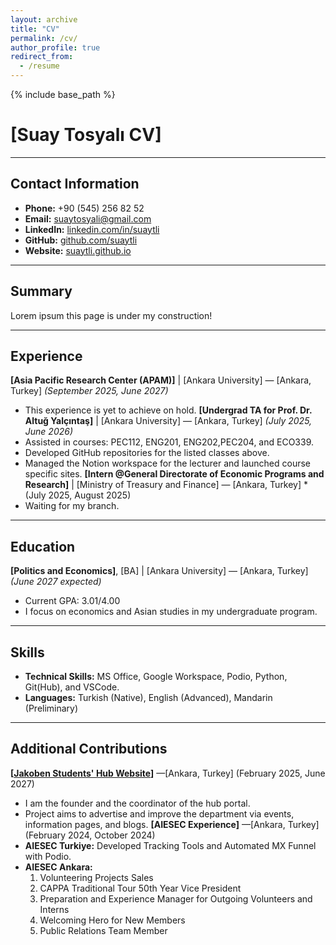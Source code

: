 ```yaml
---
layout: archive
title: "CV"
permalink: /cv/
author_profile: true
redirect_from:
  - /resume
---
```


{% include base_path %}

# [Suay Tosyalı CV]

---
## Contact Information
* **Phone:** +90 (545) 256 82 52
* **Email:** [suaytosyali@gmail.com](mailto:suaytosyali@gmail.com)
* **LinkedIn:** [linkedin.com/in/suaytli](https://www.linkedin.com/in/suay-tosyali/)
* **GitHub:** [github.com/suaytli](github.com/suaytli)
* **Website:** [suaytli.github.io](suaytli.github.io)
---
## Summary
Lorem ipsum this page is under my construction!

---
## Experience

**[Asia Pacific Research Center (APAM)]** | [Ankara University] — [Ankara, Turkey]
*(September 2025, June 2027)*
* This experience is yet to achieve on hold.
**[Undergrad TA for Prof. Dr. Altuğ Yalçıntaş]** | [Ankara University] — [Ankara, Turkey]
*(July 2025, June 2026)*
* Assisted in courses: PEC112, ENG201, ENG202,PEC204, and ECO339.
* Developed GitHub repositories for the listed classes above.
* Managed the Notion workspace for the lecturer and launched course specific sites.
**[Intern @General Directorate of Economic Programs and Research]** | [Ministry of Treasury and Finance] — [Ankara, Turkey]
*(July 2025, August 2025)
* Waiting for my branch.
---
## Education

**[Politics and Economics]**, [BA] | [Ankara University] — [Ankara, Turkey]
*(June 2027 expected)*
* Current GPA: 3.01/4.00
* I focus on economics and Asian studies in my undergraduate program.
---
## Skills
* **Technical Skills:** MS Office, Google Workspace, Podio, Python, Git(Hub), and VSCode.
* **Languages:** Turkish (Native), English (Advanced), Mandarin (Preliminary) 
---
## Additional Contributions

**[[Jakoben Students' Hub Website](https://jakoben.framer.website/)]** —[Ankara, Turkey]
(February 2025, June 2027)
* I am the founder and the coordinator of the hub portal.
* Project aims to advertise and improve the department via events, information pages, and blogs.
**[AIESEC Experience]** —[Ankara, Turkey]
(February 2024, October 2024)
* **AIESEC Turkiye:** Developed Tracking Tools and Automated MX Funnel with Podio.
* **AIESEC Ankara:** 
	1. Volunteering Projects Sales 
	2. CAPPA Traditional Tour 50th Year Vice President
	3. Preparation and Experience Manager for Outgoing Volunteers and Interns
	4. Welcoming Hero for New Members
	5. Public Relations Team Member